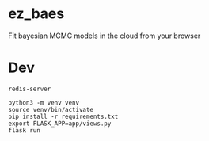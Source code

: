 # ez_baes
Fit bayesian MCMC models in the cloud from your browser

# Dev
```
redis-server
```

```
python3 -m venv venv
source venv/bin/activate
pip install -r requirements.txt
export FLASK_APP=app/views.py
flask run
```
